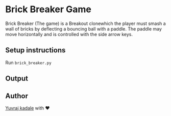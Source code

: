 # Brick Breaker Game

Brick Breaker (The game) is a Breakout clonewhich the player must smash a wall of bricks by deflecting a bouncing ball with a paddle. The paddle may move horizontally and is controlled with the side arrow keys.

## Setup instructions

Run `brick_breaker.py`

## Output



## Author

[Yuvraj kadale](https://github.com/Yuvraj-kadale) with ❤
